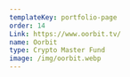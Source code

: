 ```yaml
---
templateKey: portfolio-page
order: 14
Link: https://www.oorbit.tv/
name: Oorbit
type: Crypto Master Fund
image: /img/oorbit.webp
---
```

